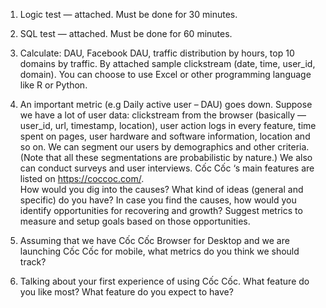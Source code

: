 1.	Logic test — attached. Must be done for 30 minutes.

2.	SQL test — attached. Must be done for 60 minutes.

3.	Calculate: DAU, Facebook DAU, traffic distribution by hours, top 10 domains by traffic. By attached sample clickstream (date, time, user_id, domain). You can choose to use Excel or other programming language like R or Python.

4.	An important metric (e.g Daily active user – DAU) goes down. Suppose we have a lot of user data: clickstream from the browser (basically — user_id, url, timestamp, location), user action logs in every feature, time spent on pages, user hardware and software information, location and so on. We can segment our users by demographics and other criteria. (Note that all these segmentations are probabilistic by nature.) We also can conduct surveys and user interviews. Cốc Cốc ‘s main features are listed on https://coccoc.com/.  
How would you dig into the causes? What kind of ideas (general and specific) do you have? In case you find the causes, how would you identify opportunities for recovering and growth? Suggest metrics to measure and setup goals based on those opportunities.

5.	Assuming that we have Cốc Cốc Browser for Desktop and we are launching Cốc Cốc for mobile, what metrics do you think we should track?

6.	Talking about your first experience of using Cốc Cốc. What feature do you like most? What feature do you expect to have?
